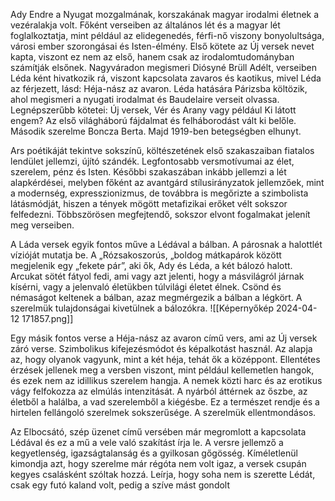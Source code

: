 Ady Endre a Nyugat mozgalmának, korszakának magyar irodalmi életnek a vezéralakja volt. Főként verseiben az általános lét és a magyar lét foglalkoztatja, mint például az elidegenedés, férfi-nő viszony bonyolultsága, városi ember szorongásai és Isten-élmény. Első kötete az Új versek nevet kapta, viszont ez nem az első, hanem csak az irodalomtudományban számítják elsőnek. Nagyváradon megismeri Diósyné Brüll Adélt, verseiben Léda ként hivatkozik rá, viszont kapcsolata zavaros és kaotikus, mivel Léda az férjezett, lásd: Héja-nász az avaron. Léda hatására Párizsba költözik, ahol megismeri a nyugati irodalmat és Baudelaire verseit olvassa. Legnépszerűbb kötetei: Új versek, Vér és Arany vagy például Ki látott engem? Az első világháború fájdalmat és felháborodást vált ki belőle. Második szerelme Boncza Berta. Majd 1919-ben betegségben elhunyt.

Ars poétikáját tekintve sokszínű, költészetének első szakaszaiban fiatalos lendület jellemzi, újító szándék. Legfontosabb versmotívumai az élet, szerelem, pénz és Isten. Későbbi szakaszában inkább jellemzi a lét alapkérdései, melyben főként az avantgárd stílusirányzatok jellemzőek, mint a modernség, expresszionizmus, de továbbra is megőrizte a szimbolista látásmódját, hiszen a tények mögött metafizikai erőket vélt sokszor felfedezni. Többszörösen megfejtendő, sokszor elvont fogalmakat jelenít meg verseiben.

A Láda versek egyik fontos műve a Lédával a bálban. A párosnak a halottlét vízióját mutatja be. A „Rózsakoszorús, „boldog mátkapárok között megjelenik egy „fekete pár”, aki ők, Ady és Léda, a két bálozó halott. Arcukat sötét fátyol fedi, ami vagy azt jelenti, hogy a másvilágról járnak kísérni, vagy a jelenvaló életükben túlvilági életet élnek. Csönd és némaságot keltenek a bálban, azaz megmérgezik a bálban a légkört. A szerelmük tulajdonságai kivetülnek a bálozókra.
![[Képernyőkép 2024-04-12 171857.png]]

Egy másik fontos verse a Héja-nász az avaron című vers, ami az Új versek záró verse. Szimbolikus kifejezésmódot és képalkotást használ. Az alapja az, hogy olyanok vagyunk, mint a két héja, tehát ők a középpont. Ellentétes érzések jellenek meg a versben viszont, mint például kellemetlen hangok, és ezek nem az idillikus szerelem hangja. A nemek közti harc és az erotikus vágy felfokozza az elmúlás intenzitását. A nyárból áttérnek az őszbe, az életből a halálba, a vad szerelemből a kiégésbe. Ez a természet rendje és a hirtelen fellángoló szerelmek sokszerűsége. A szerelmük ellentmondásos.

Az Elbocsátó, szép üzenet című versében már megromlott a kapcsolata Lédával és ez a mű a vele való szakítást írja le. A versre jellemző a kegyetlenség, igazságtalanság és a gyilkosan gőgösség. Kíméletlenül kimondja azt, hogy szerelme már régóta nem volt igaz, a versek csupán kegyes csalásként szóltak hozzá. Leírja, hogy soha nem is szerette Lédát, csak egy futó kaland volt, pedig a szíve mást gondolt